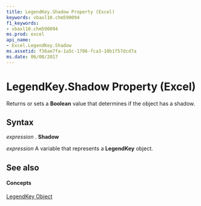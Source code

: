 ```yaml
---
title: LegendKey.Shadow Property (Excel)
keywords: vbaxl10.chm590094
f1_keywords:
- vbaxl10.chm590094
ms.prod: excel
api_name:
- Excel.LegendKey.Shadow
ms.assetid: f36ae7fa-1a5c-1706-fca3-10b1f57dcd7a
ms.date: 06/08/2017
---
```



# LegendKey.Shadow Property (Excel)

Returns or sets a  **Boolean** value that determines if the object has a shadow.


## Syntax

 _expression_ . **Shadow**

 _expression_ A variable that represents a **LegendKey** object.


## See also


#### Concepts


[LegendKey Object](legendkey-object-excel.md)

